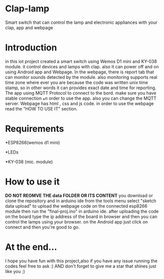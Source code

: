 # Clap-lamp
Smart switch that can control the lamp and electronic appliances with your clap, app and webpage
# Introduction
in this iot project created a smart switch using Wemos D1 mini and KY-038 module. it control devices and lamps with clap. also it can power off and on using Android app and Webpage.
In the webpage, there is report tab that can monitor sounds detected by the module. also monitoring supports real time zone where ever you are because the code was written unix time stamp, so in other words it can provides exact date and time for reporting.
The app using MQTT Protocol to connect to the bord. make sure you have stable connection هn order to use the app. also you can change the MQTT server.
Webpage has html , css and js code. in order to use the webpage read the "HOW TO USE IT" section.

# Requirements
*ESP8266(wemos d1 mini)

*LEDs

*KY-038 (mic. module)

# How to use it
**DO NOT REOMVE THE data FOLDER OR ITS CONTENT**
you download or clone the repository and in arduino ide from the tools menu select "sketch data upload" to upload the webpage code on the connected esp8266 module then run the "final-proj.ino" in arduino ide. 
after uploading the code on the board type the ip address of the board in browser and then you can control the lamps using your browser.
on the Android app just click on connect and then you're good to go.

# At the end...

I hope you have fun with this project,also if you have any issue running the codes feel free to ask :)
AND
don't forget to give me a star that shines just like you ;)
